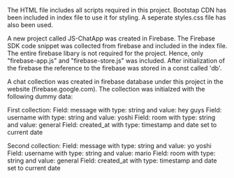 The HTML file includes all scripts required in this project.
Bootstap CDN has been included in index file to use it for styling.
A seperate styles.css file has also been used.

A new project called JS-ChatApp was created in Firebase. The Firebase SDK code snippet was collected from firebase and included in the index file. The entire firebase libary is not required for the project. Hence, only "firebase-app.js" and "firebase-store.js" was included. 
After initialization of the firebase the reference to the firebase was stored in a const called 'db'.

A chat collection was created in firebase database under this project in the website (firebase.google.com). The collection was initialzed with the following dummy data:

First collection:
Field: message with type: string and value: hey guys
Field: username with type: string and value: yoshi
Field: room with type: string and value: general
Field: created_at with type: timestamp and date set to current date

Second collection:
Field: message with type: string and value: yo yoshi
Field: username with type: string and value: mario
Field: room with type: string and value: general
Field: created_at with type: timestamp and date set to current date

